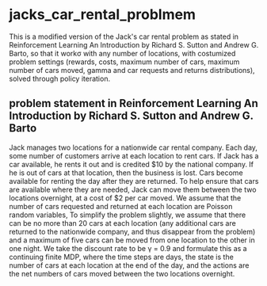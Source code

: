 # jacks_car_rental_problmem

This is a modified version of the Jack's car rental problem as stated in Reinforcement Learning An Introduction by Richard S. Sutton and Andrew G. Barto, so that it workσ with any number of locations, with costumized problem settings (rewards, costs, maximum number of cars, maximum number of cars moved, gamma and car requests and returns distributions), solved through policy iteration.

## problem statement in Reinforcement Learning An Introduction by Richard S. Sutton and Andrew G. Barto
Jack manages two locations for a nationwide car rental company. Each day, some number of customers arrive at each location to rent cars.
If Jack has a car available, he rents it out and is credited $10 by the national company.
If he is out of cars at that location, then the business is lost. 
Cars become available for renting the day after they are returned. 
To help ensure that cars are available where they are needed, Jack can move them between the two locations overnight, at a cost of $2 per car moved. 
We assume that the number of cars requested and returned at each location are Poisson random variables,
To simplify the problem slightly, we assume that there can be no more than 20 cars at each location (any additional cars
are returned to the nationwide company, and thus disappear from the problem) and a maximum of five cars can be moved from one location to the other in one night.
We take the discount rate to be γ = 0.9 and formulate this as a continuing finite MDP, where the time steps are days, 
the state is the number of cars at each location at the end of the day, and the actions are the net numbers of cars moved between the two locations overnight.
